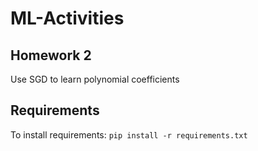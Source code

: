 # ML-Activities

## Homework 2
Use SGD to learn polynomial coefficients
## Requirements
To install requirements: 
```pip install -r requirements.txt```